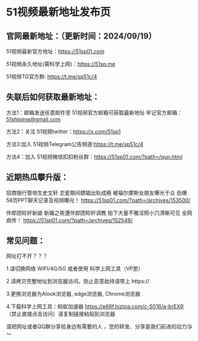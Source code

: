 # 51视频最新地址发布页

官网最新地址：（更新时间：2024/09/19）
-
51视频最新官方地址：https://51sp01.com

51视频永久地址(需科学上网)：https://51sp.me

51视频TG官方群: https://t.me/sp51c/4

失联后如何获取最新地址：
-
方法1：邮箱发送任意邮件至 51视频官方邮箱可获取最新地址
牢记官方邮箱：51shipinw@gmail.com

方法2：关注 51视频twitter：https://x.com/51sp1

方法3:加入 51视频Telegram公告频道:https://t.me/sp51c/4

方法4：加入 51视频微信扣扣粉丝群：https://51sp01.com/?path=/qun.html

近期热瓜攀升版：
-

招商银行管培生史文轩 恋爱期间嫖娼出轨成瘾 被福尔摩斯女朋友曝光于众 劲爆58页PPT聊天记录及视频曝光！ https://51sp01.com/?path=/archives/153500/

伴郎团轮奸新娘 新婚之夜遭伴郎团轮奸调教 拍下大量不雅淫照小穴清晰可见 全网疯传！ https://51sp01.com/?path=/archives/152549/

常见问题：
-
网址打不开？？？

1.请切换网络 WIFI/4G/5G 或者使用 科学上网工具（VP恩）

2.请拷贝完整地址到浏览器访问，防止恶意劫持请带上 https://

3.更换浏览器为Alook浏览器, edge浏览器, Chrome浏览器

4.下载科学上网工具：蚂蚁加速器 https://e66f.hiztpa.com/c-5016/a-brEXR （禁止直接点击访问）请复制链接粘贴到浏览器

请把网址或者QQ群分享给身边有需要的人 ，您的转发、分享是我们前进的动力😘～
